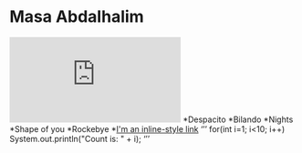 # Masa Abdalhalim
![Me](https://www.facebook.com/photo.php?fbid=1560549903996689&set=a.122785621106465.22227.100001250822965&type=3&theater)
*Despacito
*Bilando
*Nights
*Shape of you
*Rockebye
*[I'm an inline-style link](https://www.google.com)
‘’’
for(int i=1; i<10; i++)
System.out.println("Count is: " + i);
‘’’